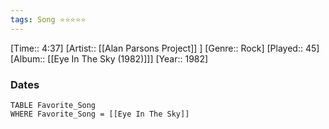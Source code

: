 ```yaml
---
tags: Song ⭐⭐⭐⭐⭐ 
---
```

[Time:: 4:37]
[Artist:: [[Alan Parsons Project]] ]
[Genre:: Rock]
[Played:: 45]
[Album:: [[Eye In The Sky (1982)]]]
[Year:: 1982]
### Dates
````dataview
TABLE Favorite_Song
WHERE Favorite_Song = [[Eye In The Sky]]
````